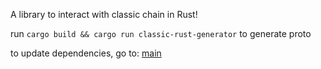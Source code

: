 A library to interact with classic chain in Rust!

run `cargo build && cargo run classic-rust-generator` to generate proto

to update dependencies, go to: [main](src/main.rs)